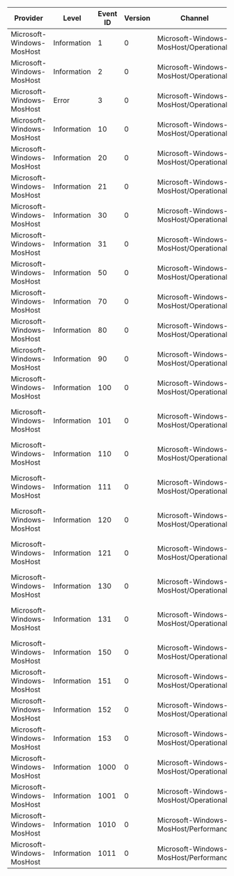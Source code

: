 Provider                   |  Level        |  Event ID  |  Version  |  Channel                                |  Task     |  Opcode  |  Keyword          |  Message
---------------------------|---------------|------------|-----------|-----------------------------------------|-----------|----------|-------------------|-------------------------------------------------------------------
Microsoft-Windows-MosHost  |  Information  |  1         |  0        |  Microsoft-Windows-MosHost/Operational  |  MosHost  |          |  API              |  {String1}
Microsoft-Windows-MosHost  |  Information  |  2         |  0        |  Microsoft-Windows-MosHost/Operational  |  MosHost  |          |  API              |  {String1} {String2}
Microsoft-Windows-MosHost  |  Error        |  3         |  0        |  Microsoft-Windows-MosHost/Operational  |  MosHost  |          |  API              |  {Message} Error: {ErrorCode}
Microsoft-Windows-MosHost  |  Information  |  10        |  0        |  Microsoft-Windows-MosHost/Operational  |  MosHost  |          |  API              |  Framework State: {State}; HRESULT: {HRESULT}
Microsoft-Windows-MosHost  |  Information  |  20        |  0        |  Microsoft-Windows-MosHost/Operational  |  MosHost  |          |  API              |
Microsoft-Windows-MosHost  |  Information  |  21        |  0        |  Microsoft-Windows-MosHost/Operational  |  MosHost  |          |  API              |
Microsoft-Windows-MosHost  |  Information  |  30        |  0        |  Microsoft-Windows-MosHost/Operational  |  MosHost  |          |  API              |
Microsoft-Windows-MosHost  |  Information  |  31        |  0        |  Microsoft-Windows-MosHost/Operational  |  MosHost  |          |  API              |
Microsoft-Windows-MosHost  |  Information  |  50        |  0        |  Microsoft-Windows-MosHost/Operational  |  MosHost  |          |  API              |
Microsoft-Windows-MosHost  |  Information  |  70        |  0        |  Microsoft-Windows-MosHost/Operational  |  MosHost  |          |  API              |
Microsoft-Windows-MosHost  |  Information  |  80        |  0        |  Microsoft-Windows-MosHost/Operational  |  MosHost  |          |  API              |
Microsoft-Windows-MosHost  |  Information  |  90        |  0        |  Microsoft-Windows-MosHost/Operational  |  MosHost  |          |  API              |
Microsoft-Windows-MosHost  |  Information  |  100       |  0        |  Microsoft-Windows-MosHost/Operational  |  MosHost  |          |  API              |
Microsoft-Windows-MosHost  |  Information  |  101       |  0        |  Microsoft-Windows-MosHost/Operational  |  MosHost  |          |  API              |  MosHost RegisterClient PID: {Dword1} Type: {Dword2}
Microsoft-Windows-MosHost  |  Information  |  110       |  0        |  Microsoft-Windows-MosHost/Operational  |  MosHost  |          |  API              |
Microsoft-Windows-MosHost  |  Information  |  111       |  0        |  Microsoft-Windows-MosHost/Operational  |  MosHost  |          |  API              |  MosHost DeregisterClient PID: {Dword1} Type: {Dword2}
Microsoft-Windows-MosHost  |  Information  |  120       |  0        |  Microsoft-Windows-MosHost/Operational  |  MosHost  |          |  API              |
Microsoft-Windows-MosHost  |  Information  |  121       |  0        |  Microsoft-Windows-MosHost/Operational  |  MosHost  |          |  API              |  MosHost GetActiveClients Total: {Dword1} Unique: {Dword2}
Microsoft-Windows-MosHost  |  Information  |  130       |  0        |  Microsoft-Windows-MosHost/Operational  |  MosHost  |          |  API              |
Microsoft-Windows-MosHost  |  Information  |  131       |  0        |  Microsoft-Windows-MosHost/Operational  |  MosHost  |          |  API              |  MosHost GetReadSharingToken Info Path: {String1} Token: {String2}
Microsoft-Windows-MosHost  |  Information  |  150       |  0        |  Microsoft-Windows-MosHost/Operational  |  MosHost  |          |  API              |
Microsoft-Windows-MosHost  |  Information  |  151       |  0        |  Microsoft-Windows-MosHost/Operational  |  MosHost  |          |  API              |
Microsoft-Windows-MosHost  |  Information  |  152       |  0        |  Microsoft-Windows-MosHost/Operational  |  MosHost  |          |  API              |  MosHost ConnectivityCallback Online: {Dword1}
Microsoft-Windows-MosHost  |  Information  |  153       |  0        |  Microsoft-Windows-MosHost/Operational  |  MosHost  |          |  API              |  MosHost SetMosOnline Online: {Dword1}
Microsoft-Windows-MosHost  |  Information  |  1000      |  0        |  Microsoft-Windows-MosHost/Operational  |  Odml     |          |  API              |
Microsoft-Windows-MosHost  |  Information  |  1001      |  0        |  Microsoft-Windows-MosHost/Operational  |  Odml     |          |  API              |
Microsoft-Windows-MosHost  |  Information  |  1010      |  0        |  Microsoft-Windows-MosHost/Performance  |  Odml     |  Start   |  API Performance  |
Microsoft-Windows-MosHost  |  Information  |  1011      |  0        |  Microsoft-Windows-MosHost/Performance  |  Odml     |  Stop    |  API Performance  |